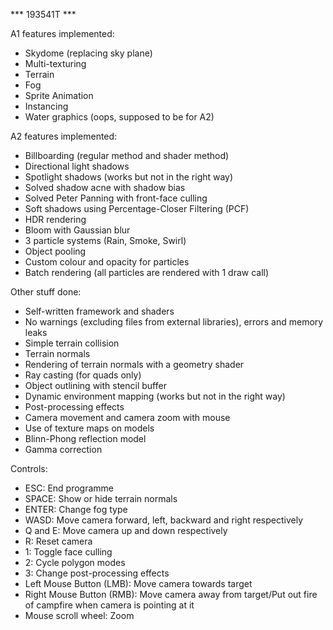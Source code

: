 *** 193541T ***

A1 features implemented:
- Skydome (replacing sky plane)
- Multi-texturing
- Terrain
- Fog
- Sprite Animation
- Instancing
- Water graphics (oops, supposed to be for A2)

A2 features implemented:
- Billboarding (regular method and shader method)
- Directional light shadows
- Spotlight shadows (works but not in the right way)
- Solved shadow acne with shadow bias
- Solved Peter Panning with front-face culling
- Soft shadows using Percentage-Closer Filtering (PCF)
- HDR rendering
- Bloom with Gaussian blur
- 3 particle systems (Rain, Smoke, Swirl)
- Object pooling
- Custom colour and opacity for particles
- Batch rendering (all particles are rendered with 1 draw call)

Other stuff done:
- Self-written framework and shaders
- No warnings (excluding files from external libraries), errors and memory leaks
- Simple terrain collision
- Terrain normals
- Rendering of terrain normals with a geometry shader
- Ray casting (for quads only)
- Object outlining with stencil buffer
- Dynamic environment mapping (works but not in the right way)
- Post-processing effects
- Camera movement and camera zoom with mouse
- Use of texture maps on models
- Blinn-Phong reflection model
- Gamma correction

Controls:
- ESC: End programme
- SPACE: Show or hide terrain normals
- ENTER: Change fog type
- WASD: Move camera forward, left, backward and right respectively
- Q and E: Move camera up and down respectively
- R: Reset camera
- 1: Toggle face culling
- 2: Cycle polygon modes
- 3: Change post-processing effects
- Left Mouse Button (LMB): Move camera towards target
- Right Mouse Button (RMB): Move camera away from target/Put out fire of campfire when camera is pointing at it
- Mouse scroll wheel: Zoom